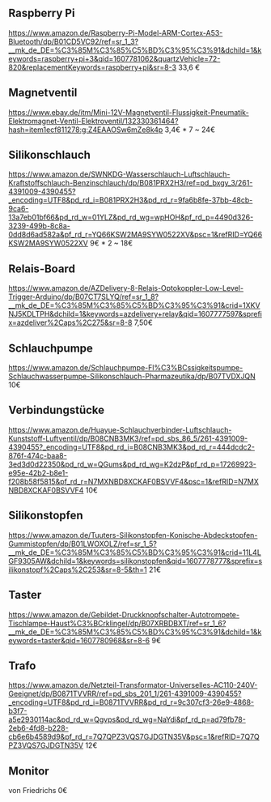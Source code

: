 ## Raspberry Pi
https://www.amazon.de/Raspberry-Pi-Model-ARM-Cortex-A53-Bluetooth/dp/B01CD5VC92/ref=sr_1_3?__mk_de_DE=%C3%85M%C3%85%C5%BD%C3%95%C3%91&dchild=1&keywords=raspberry+pi+3&qid=1607781062&quartzVehicle=72-820&replacementKeywords=raspberry+pi&sr=8-3
33,6 €

## Magnetventil
https://www.ebay.de/itm/Mini-12V-Magnetventil-Flussigkeit-Pneumatik-Elektromagnet-Ventil-Elektroventil/132330361464?hash=item1ecf811278:g:Z4EAAOSw6mZe8k4p
3,4€ * 7 ~ 24€

## Silikonschlauch
https://www.amazon.de/SWNKDG-Wasserschlauch-Luftschlauch-Kraftstoffschlauch-Benzinschlauch/dp/B081PRX2H3/ref=pd_bxgy_3/261-4391009-4390455?_encoding=UTF8&pd_rd_i=B081PRX2H3&pd_rd_r=9fa6b8fe-37bb-48cb-9ca6-13a7eb01bf66&pd_rd_w=01YLZ&pd_rd_wg=wpHOH&pf_rd_p=4490d326-3239-499b-8c8a-0dd8d6ad582a&pf_rd_r=YQ66KSW2MA9SYW0522XV&psc=1&refRID=YQ66KSW2MA9SYW0522XV
9€ * 2 ~ 18€

## Relais-Board
https://www.amazon.de/AZDelivery-8-Relais-Optokoppler-Low-Level-Trigger-Arduino/dp/B07CT7SLYQ/ref=sr_1_8?__mk_de_DE=%C3%85M%C3%85%C5%BD%C3%95%C3%91&crid=1XKVNJ5KDLTPH&dchild=1&keywords=azdelivery+relay&qid=1607777597&sprefix=azdeliver%2Caps%2C275&sr=8-8
7,50€

## Schlauchpumpe
https://www.amazon.de/Schlauchpumpe-Fl%C3%BCssigkeitspumpe-Schlauchwasserpumpe-Silikonschlauch-Pharmazeutika/dp/B07TVDXJQN
10€

## Verbindungstücke
https://www.amazon.de/Huayue-Schlauchverbinder-Luftschlauch-Kunststoff-Luftventil/dp/B08CNB3MK3/ref=pd_sbs_86_5/261-4391009-4390455?_encoding=UTF8&pd_rd_i=B08CNB3MK3&pd_rd_r=444dcdc2-876f-474c-baa8-3ed3d0d22350&pd_rd_w=QGums&pd_rd_wg=K2dzP&pf_rd_p=17269923-e95e-42b2-b8e1-f208b58f5815&pf_rd_r=N7MXNBD8XCKAF0BSVVF4&psc=1&refRID=N7MXNBD8XCKAF0BSVVF4
10€

## Silikonstopfen
https://www.amazon.de/Tuuters-Silikonstopfen-Konische-Abdeckstopfen-Gummistopfen/dp/B01LWOXOLZ/ref=sr_1_5?__mk_de_DE=%C3%85M%C3%85%C5%BD%C3%95%C3%91&crid=11L4LGF9305AW&dchild=1&keywords=silikonstopfen&qid=1607778777&sprefix=silikonstopf%2Caps%2C253&sr=8-5&th=1
21€

## Taster
https://www.amazon.de/Gebildet-Druckknopfschalter-Autotrompete-Tischlampe-Haust%C3%BCrklingel/dp/B07XRBDBXT/ref=sr_1_6?__mk_de_DE=%C3%85M%C3%85%C5%BD%C3%95%C3%91&dchild=1&keywords=taster&qid=1607780968&sr=8-6
9€

## Trafo
https://www.amazon.de/Netzteil-Transformator-Universelles-AC110-240V-Geeignet/dp/B0871TVVRR/ref=pd_sbs_201_1/261-4391009-4390455?_encoding=UTF8&pd_rd_i=B0871TVVRR&pd_rd_r=9c307cf3-26e9-4868-b3f7-a5e2930114ac&pd_rd_w=Qgvps&pd_rd_wg=NaYdi&pf_rd_p=ad79fb78-2eb6-4fd8-b228-cb6e6b4589d9&pf_rd_r=7Q7QPZ3VQS7GJDGTN35V&psc=1&refRID=7Q7QPZ3VQS7GJDGTN35V
12€

## Monitor
von Friedrichs
0€